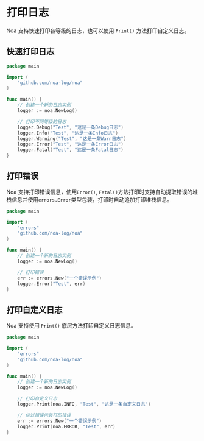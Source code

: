 # 打印日志
Noa 支持快速打印各等级的日志，也可以使用 `Print()` 方法打印自定义日志。

## 快速打印日志
```go
package main

import (
    "github.com/noa-log/noa"
)

func main() {
    // 创建一个新的日志实例
    logger := noa.NewLog()

    // 打印不同等级的日志
    logger.Debug("Test", "这是一条Debug日志")
    logger.Info("Test", "这是一条Info日志")
    logger.Warning("Test", "这是一条Warn日志")
    logger.Error("Test", "这是一条Error日志")
    logger.Fatal("Test", "这是一条Fatal日志")
}
```

## 打印错误
Noa 支持打印错误信息，使用`Error()`, `Fatal()`方法打印时支持自动提取错误的堆栈信息并使用`errors.Error`类型包装，打印时自动追加打印堆栈信息。
```go
package main

import (
    "errors"
    "github.com/noa-log/noa"
)

func main() {
    // 创建一个新的日志实例
    logger := noa.NewLog()

    // 打印错误
    err := errors.New("一个错误示例")
    logger.Error("Test", err)
}
```

## 打印自定义日志
Noa 支持使用 `Print()` 底层方法打印自定义日志信息。
```go
package main

import (
    "errors"
    "github.com/noa-log/noa"
)

func main() {
    // 创建一个新的日志实例
    logger := noa.NewLog()

    // 打印自定义日志
    logger.Print(noa.INFO, "Test", "这是一条自定义日志")

    // 绕过错误包装打印错误
    err := errors.New("一个错误示例")
    logger.Print(noa.ERROR, "Test", err)
}
```